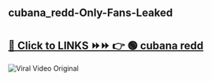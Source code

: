 
 ## cubana_redd-Only-Fans-Leaked

# <h2><a href="https://clipsfans.com/cubana_redd&ref=git">🔗 Click to LINKS ⏩⏩ 👉 🟢 cubana redd </a></h2>

<a href="https://clipsfans.com/cubana_redd&ref=git" rel="nofollow" data-target="animated-image.originalLink"><img src="https://i.ibb.co.com/xMMVF88/686577567.gif" alt="Viral Video Original" style="max-width: 100%; display: inline-block;" data-target="animated-image.originalImage"></a>
